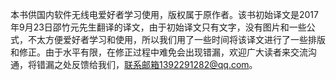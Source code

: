 本书供国内软件无线电爱好者学习使用，版权属于原作者。该书初始译文是2017年9月23日邵竹元先生翻译的译文，由于初始译文只有文字，没有图片和一些公式，不太方便爱好者学习和使用，所以我们用了一些时间将该译文进行了一些排版和修正。由于水平有限，在修正过程中难免会出现错漏，欢迎广大读者来交流沟通，将错漏之处反馈给我们，联系邮箱1392291282@qq.com。
